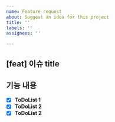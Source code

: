 ```yaml
---
name: Feature request
about: Suggest an idea for this project
title: ''
labels: ''
assignees: ''

---
```


## [feat] __이슈 title__

## 기능 내용
  - [x] __ToDoList 1__
  - [x] __ToDoList 2__
  - [x] __ToDoList 2__
